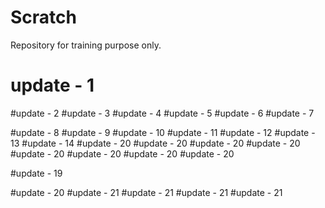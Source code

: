 # Scratch
Repository for training purpose only.
# update - 1
#update - 2
#update - 3
#update - 4
#update - 5
#update - 6
#update - 7

#update - 8
#update - 9
#update - 10
#update - 11
#update - 12
#update - 13
#update - 14
#update - 20
#update - 20
#update - 20
#update - 20
#update - 20
#update - 20
#update - 20
#update - 20

#update - 19

#update - 20
#update - 21
#update - 21
#update - 21
#update - 21
